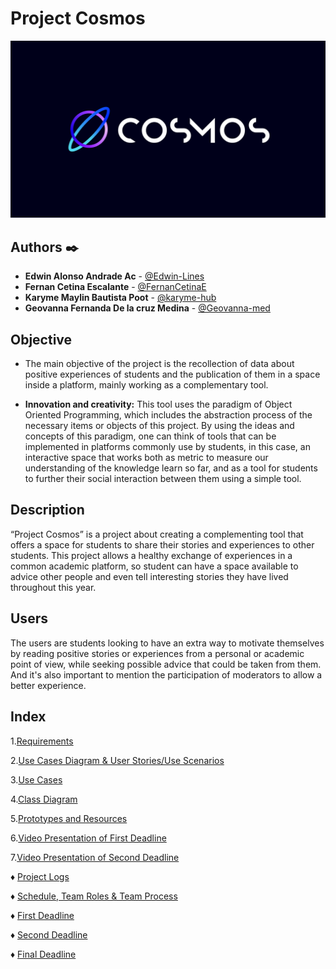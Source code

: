 # Project Cosmos

![Logo](https://github.com/Edwin-Lines/Project-Cosmos/blob/Second-Deadline/Resources/Images/ProjectCosmos_LogoBeta.png)

## Authors ✒️
* **Edwin Alonso Andrade Ac** - [@Edwin-Lines](https://github.com/Edwin-Lines "@Edwin-Lines")
* **Fernan Cetina Escalante** - [@FernanCetinaE](https://github.com/FernanCetinaE "@FernanCetinaE") 
* **Karyme Maylin Bautista Poot** - [@karyme-hub](https://github.com/karyme-hub "@karyme-hub")
* **Geovanna Fernanda De la cruz Medina** - [@Geovanna-med](https://github.com/Geovanna-med "@Geovanna-med")

## Objective
* The main objective of the project is the recollection of data about positive experiences of students and the publication of them in a space inside a platform, mainly working as a complementary tool.

* **Innovation and creativity:** This tool uses the paradigm of Object Oriented Programming, which includes the abstraction process of the necessary items or objects of this project. By using the ideas and concepts of this paradigm, one can think of tools that can be implemented in platforms commonly use by students, in this case, an interactive space that works both as metric to measure our understanding of the knowledge learn so far, and as a tool for students to further their social interaction between them using a simple tool.


## Description
“Project Cosmos” is a project about creating a complementing tool that offers a space for students to share their stories and experiences to other students. This project allows a healthy exchange of experiences in a common academic platform, so student can have a space available to advice other people and even tell interesting stories they have lived throughout this year.

## Users
The users are students looking to have an extra way to motivate themselves by reading positive stories or experiences from a personal or academic point of view, while seeking possible advice that could be taken from them. And it's also important to mention the participation of moderators to allow a better experience.

## Index
1.[Requirements](https://github.com/Edwin-Lines/Project-Cosmos/blob/Third-Deadline/Documentation/Requirements/Requirements.md "Requirements")

2.[Use Cases Diagram & User Stories/Use Scenarios](https://github.com/Edwin-Lines/Project-Cosmos/tree/Third-Deadline/Documentation/Use%20Cases%20Diagram,%20User%20Stories%20&%20Use%20Scenarios "Use Cases Diagram & User Stories/Use Scenarios")

3.[Use Cases](https://github.com/Edwin-Lines/Project-Cosmos/blob/Third-Deadline/Documentation/Use%20Cases%20Diagram,%20User%20Stories%20&%20Use%20Scenarios/USE%20CASE%201.pdf "Use Cases")

4.[Class Diagram](https://github.com/Edwin-Lines/Project-Cosmos/blob/Third-Deadline/Documentation/Prototypes%20and%20Resources/Class%20Diagram.md "Class Diagram")

5.[Prototypes and Resources](https://github.com/Edwin-Lines/Project-Cosmos/tree/Third-Deadline/Documentation/Prototypes%20and%20Resources "Prototypes and Resources")

6.[Video Presentation of First Deadline](https://youtu.be/SEaFV820FSQ "Video Presentation")

7.[Video Presentation of Second Deadline](https://www.youtube.com/watch?v=Q4KA9vgYj90 "Video Presentation")

♦ [Project Logs](https://github.com/Edwin-Lines/Project-Cosmos/tree/Third-Deadline/Documentation/Project%20Logs "Project Logs")

♦ [Schedule, Team Roles & Team Process](https://github.com/Edwin-Lines/Project-Cosmos/tree/Third-Deadline/Documentation/Schedule,%20Team%20Roles%20&%20Team%20Process "Schedule, Team Roles & Team Process")

♦ [First Deadline](https://github.com/Edwin-Lines/Project-Cosmos/blob/Third-Deadline/Documentation/First%20Deadline.md "First Deadline")

♦ [Second Deadline](https://github.com/Edwin-Lines/Project-Cosmos/blob/Third-Deadline/Documentation/Second%20Deadline.md "Second Deadline")

♦ [Final Deadline](https://github.com/Edwin-Lines/Project-Cosmos/blob/Third-Deadline/Documentation/Final%20Deadline.md "Third Deadline")

